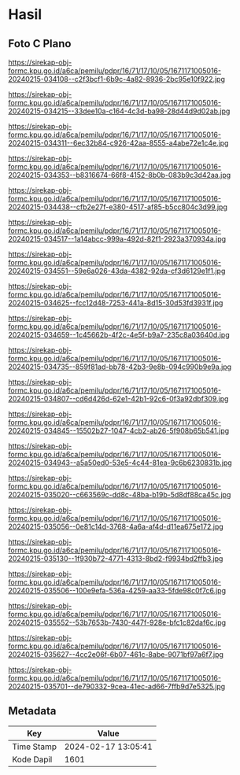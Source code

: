 # Hasil

## Foto C Plano

https://sirekap-obj-formc.kpu.go.id/a6ca/pemilu/pdpr/16/71/17/10/05/1671171005016-20240215-034108--c2f3bcf1-6b9c-4a82-8936-2bc95e10f922.jpg

https://sirekap-obj-formc.kpu.go.id/a6ca/pemilu/pdpr/16/71/17/10/05/1671171005016-20240215-034215--33dee10a-c164-4c3d-ba98-28d44d9d02ab.jpg

https://sirekap-obj-formc.kpu.go.id/a6ca/pemilu/pdpr/16/71/17/10/05/1671171005016-20240215-034311--6ec32b84-c926-42aa-8555-a4abe72e1c4e.jpg

https://sirekap-obj-formc.kpu.go.id/a6ca/pemilu/pdpr/16/71/17/10/05/1671171005016-20240215-034353--b8316674-66f8-4152-8b0b-083b9c3d42aa.jpg

https://sirekap-obj-formc.kpu.go.id/a6ca/pemilu/pdpr/16/71/17/10/05/1671171005016-20240215-034438--cfb2e27f-e380-4517-af85-b5cc804c3d99.jpg

https://sirekap-obj-formc.kpu.go.id/a6ca/pemilu/pdpr/16/71/17/10/05/1671171005016-20240215-034517--1a14abcc-999a-492d-82f1-2923a370934a.jpg

https://sirekap-obj-formc.kpu.go.id/a6ca/pemilu/pdpr/16/71/17/10/05/1671171005016-20240215-034551--59e6a026-43da-4382-92da-cf3d6129e1f1.jpg

https://sirekap-obj-formc.kpu.go.id/a6ca/pemilu/pdpr/16/71/17/10/05/1671171005016-20240215-034625--fcc12d48-7253-441a-8d15-30d53fd3931f.jpg

https://sirekap-obj-formc.kpu.go.id/a6ca/pemilu/pdpr/16/71/17/10/05/1671171005016-20240215-034659--1c45662b-4f2c-4e5f-b9a7-235c8a03640d.jpg

https://sirekap-obj-formc.kpu.go.id/a6ca/pemilu/pdpr/16/71/17/10/05/1671171005016-20240215-034735--859f81ad-bb78-42b3-9e8b-094c990b9e9a.jpg

https://sirekap-obj-formc.kpu.go.id/a6ca/pemilu/pdpr/16/71/17/10/05/1671171005016-20240215-034807--cd6d426d-62e1-42b1-92c6-0f3a92dbf309.jpg

https://sirekap-obj-formc.kpu.go.id/a6ca/pemilu/pdpr/16/71/17/10/05/1671171005016-20240215-034845--15502b27-1047-4cb2-ab26-5f908b65b541.jpg

https://sirekap-obj-formc.kpu.go.id/a6ca/pemilu/pdpr/16/71/17/10/05/1671171005016-20240215-034943--a5a50ed0-53e5-4c44-81ea-9c6b6230831b.jpg

https://sirekap-obj-formc.kpu.go.id/a6ca/pemilu/pdpr/16/71/17/10/05/1671171005016-20240215-035020--c663569c-dd8c-48ba-b19b-5d8df88ca45c.jpg

https://sirekap-obj-formc.kpu.go.id/a6ca/pemilu/pdpr/16/71/17/10/05/1671171005016-20240215-035056--0e81c14d-3768-4a6a-af4d-d11ea675e172.jpg

https://sirekap-obj-formc.kpu.go.id/a6ca/pemilu/pdpr/16/71/17/10/05/1671171005016-20240215-035130--1f930b72-4771-4313-8bd2-f9934bd2ffb3.jpg

https://sirekap-obj-formc.kpu.go.id/a6ca/pemilu/pdpr/16/71/17/10/05/1671171005016-20240215-035506--100e9efa-536a-4259-aa33-5fde98c0f7c6.jpg

https://sirekap-obj-formc.kpu.go.id/a6ca/pemilu/pdpr/16/71/17/10/05/1671171005016-20240215-035552--53b7653b-7430-447f-928e-bfc1c82daf6c.jpg

https://sirekap-obj-formc.kpu.go.id/a6ca/pemilu/pdpr/16/71/17/10/05/1671171005016-20240215-035627--4cc2e06f-6b07-461c-8abe-9071bf97a6f7.jpg

https://sirekap-obj-formc.kpu.go.id/a6ca/pemilu/pdpr/16/71/17/10/05/1671171005016-20240215-035701--de790332-9cea-41ec-ad66-7ffb9d7e5325.jpg


## Metadata

| Key        | Value               |
| ---------- | ------------------- |
| Time Stamp | 2024-02-17 13:05:41 |
| Kode Dapil | 1601                |



